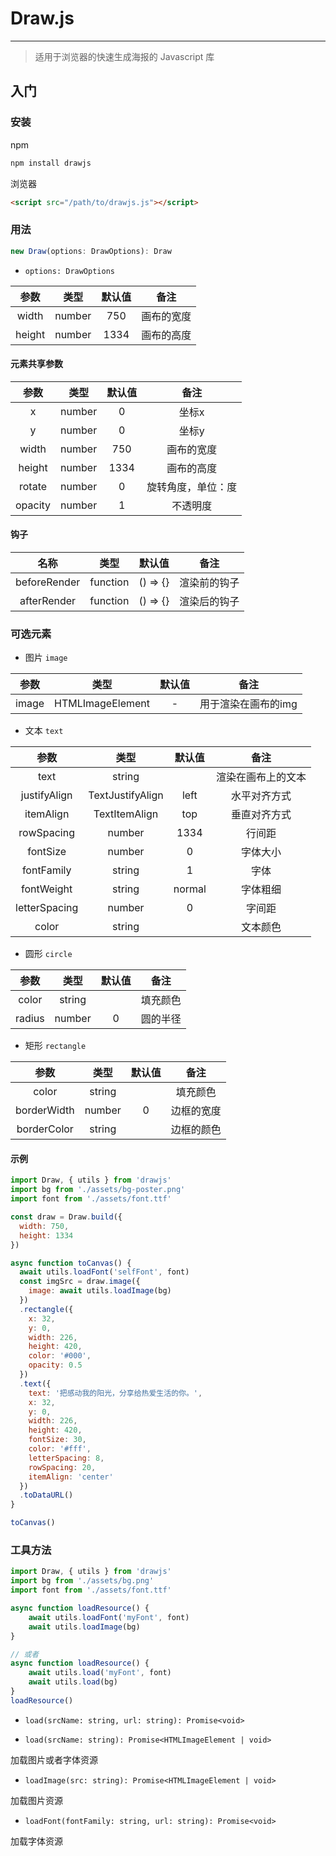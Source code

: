# Draw.js

---

> 适用于浏览器的快速生成海报的 Javascript 库

## 入门

### 安装

npm

```bash
npm install drawjs
```

浏览器

```html
<script src="/path/to/drawjs.js"></script>
```

### 用法

```js
new Draw(options: DrawOptions): Draw
```

- `options: DrawOptions`

|  参数  |  类型  | 默认值 |    备注    |
| :----: | :----: | :----: | :--------: |
| width  | number |  750   | 画布的宽度 |
| height | number |  1334  | 画布的高度 |

#### 元素共享参数

|     参数     |   类型   |  默认值  |        备注        |
| :----------: | :------: | :------: | :----------------: |
|      x       |  number  |    0     |       坐标x        |
|      y       |  number  |    0     |       坐标y        |
|    width     |  number  |   750    |     画布的宽度     |
|    height    |  number  |   1334   |     画布的高度     |
|    rotate    |  number  |    0     | 旋转角度，单位：度 |
|   opacity    |  number  |    1     |      不透明度      |

#### 钩子

|     名称     |   类型   |  默认值  |        备注        |
| :----------: | :------: | :------: | :----------------: |
| beforeRender | function | () => {} |    渲染前的钩子    |
| afterRender  | function | () => {} |    渲染后的钩子    |

### 可选元素

- 图片 `image`

|  参数   |  类型  | 默认值 |        备注        |
| :-----: | :----: | :----: | :----------------: |
|  image  | HTMLImageElement |   -    |       用于渲染在画布的img        |

- 文本 `text`

|     参数     |   类型   |  默认值  |        备注        |
| :----------: | :------: | :------: | :----------------: |
|      text       |  string  |         |      渲染在画布上的文本      |
| justifyAlign |  TextJustifyAlign  |    left     |     水平对齐方式      |
| itemAlign |  TextItemAlign  |   top |     垂直对齐方式     |
|    rowSpacing    |  number  |   1334   |     行间距     |
|    fontSize    |  number  |    0     | 字体大小 |
| fontFamily |  string  |    1     |      字体      |
| fontWeight | string | normal | 字体粗细 |
| letterSpacing | number | 0 | 字间距 |
| color | string |  | 文本颜色 |

- 圆形 `circle`

|     参数     |   类型   |  默认值  |        备注        |
| :----------: | :------: | :------: | :----------------: |
|      color       |  string  |         |      填充颜色      |
| radius |  number | 0 | 圆的半径  |


- 矩形 `rectangle`

|     参数     |   类型   |  默认值  |        备注        |
| :----------: | :------: | :------: | :----------------: |
|      color       |  string  |         |      填充颜色      |
| borderWidth | number | 0 | 边框的宽度 |
| borderColor | string |  | 边框的颜色 |

#### 示例

```js
import Draw, { utils } from 'drawjs'
import bg from './assets/bg-poster.png'
import font from './assets/font.ttf'

const draw = Draw.build({
  width: 750,
  height: 1334
})

async function toCanvas() {
  await utils.loadFont('selfFont', font)
  const imgSrc = draw.image({
    image: await utils.loadImage(bg)
  })
  .rectangle({
    x: 32,
    y: 0,
    width: 226,
    height: 420,
    color: '#000',
    opacity: 0.5
  })
  .text({
    text: '把感动我的阳光，分享给热爱生活的你。',
    x: 32,
    y: 0,
    width: 226,
    height: 420,
    fontSize: 30,
    color: '#fff',
    letterSpacing: 8,
    rowSpacing: 20,
    itemAlign: 'center'
  })
  .toDataURL()
}

toCanvas()
```

### 工具方法

```js
import Draw, { utils } from 'drawjs'
import bg from './assets/bg.png'
import font from './assets/font.ttf'

async function loadResource() {
    await utils.loadFont('myFont', font)
    await utils.loadImage(bg)
}

// 或者
async function loadResource() {
    await utils.load('myFont', font)
    await utils.load(bg)
}
loadResource()
```

- `load(srcName: string, url: string): Promise<void>`

- `load(srcName: string): Promise<HTMLImageElement | void>`

加载图片或者字体资源

- `loadImage(src: string): Promise<HTMLImageElement | void>`

加载图片资源

- `loadFont(fontFamily: string, url: string): Promise<void>`

加载字体资源